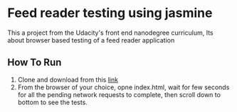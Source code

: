 # Feed reader testing using jasmine
This a project from the Udacity's front end nanodegree curriculum, Its about browser based testing of a feed reader application
## How To Run
1. Clone and download from this [link](https://github.com/shivendrarox/feed-reader-testing)
2. From the browser of your choice, opne index.html, wait for few seconds for all the pending network requests to complete, then scroll down to bottom to see the tests.
